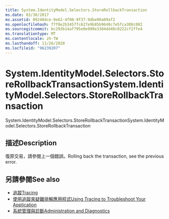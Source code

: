 ```yaml
---
title: System.IdentityModel.Selectors.StoreRollbackTransaction
ms.date: 03/30/2017
ms.assetid: 09240dce-9e62-4f00-9f37-9dbe90a09af2
ms.openlocfilehash: f7f8e2b3457fc627e9b85b9648c7e5fca308c082
ms.sourcegitcommit: bc293b14af795e0e999e3304dd40c0222cf2ffe4
ms.translationtype: MT
ms.contentlocale: zh-TW
ms.lasthandoff: 11/26/2020
ms.locfileid: "96239207"
---
```

# <a name="systemidentitymodelselectorsstorerollbacktransaction"></a><span data-ttu-id="eecb4-102">System.IdentityModel.Selectors.StoreRollbackTransaction</span><span class="sxs-lookup"><span data-stu-id="eecb4-102">System.IdentityModel.Selectors.StoreRollbackTransaction</span></span>

<span data-ttu-id="eecb4-103">System.IdentityModel.Selectors.StoreRollbackTransaction</span><span class="sxs-lookup"><span data-stu-id="eecb4-103">System.IdentityModel.Selectors.StoreRollbackTransaction</span></span>  
  
## <a name="description"></a><span data-ttu-id="eecb4-104">描述</span><span class="sxs-lookup"><span data-stu-id="eecb4-104">Description</span></span>  

 <span data-ttu-id="eecb4-105">復原交易，請參閱上一個錯誤。</span><span class="sxs-lookup"><span data-stu-id="eecb4-105">Rolling back the transaction, see the previous error.</span></span>  
  
## <a name="see-also"></a><span data-ttu-id="eecb4-106">另請參閱</span><span class="sxs-lookup"><span data-stu-id="eecb4-106">See also</span></span>

- [<span data-ttu-id="eecb4-107">追蹤</span><span class="sxs-lookup"><span data-stu-id="eecb4-107">Tracing</span></span>](index.md)
- [<span data-ttu-id="eecb4-108">使用追蹤來疑難排解應用程式</span><span class="sxs-lookup"><span data-stu-id="eecb4-108">Using Tracing to Troubleshoot Your Application</span></span>](using-tracing-to-troubleshoot-your-application.md)
- [<span data-ttu-id="eecb4-109">系統管理與診斷</span><span class="sxs-lookup"><span data-stu-id="eecb4-109">Administration and Diagnostics</span></span>](../index.md)
